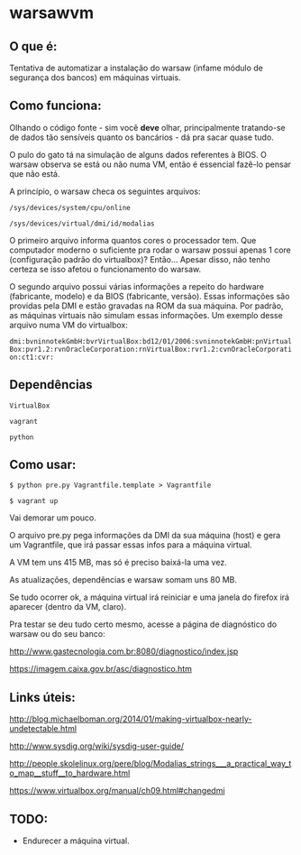 # warsawvm

## O que é:

Tentativa de automatizar a instalação do warsaw (infame módulo de segurança dos bancos) em máquinas virtuais.

## Como funciona:

Olhando o código fonte - sim você **deve** olhar, principalmente tratando-se de dados tão sensíveis quanto os bancários - 
dá pra sacar quase tudo.

O pulo do gato tá na simulação de alguns dados referentes à BIOS.
O warsaw observa se está ou não numa VM, então é essencial fazê-lo pensar que não está.

A princípio, o warsaw checa os seguintes arquivos:

`/sys/devices/system/cpu/online`

`/sys/devices/virtual/dmi/id/modalias` 

O primeiro arquivo informa quantos cores o processador tem. 
Que computador moderno o suficiente pra rodar o warsaw possui apenas 1 core (configuração padrão do virtualbox)? Então...
Apesar disso, não tenho certeza se isso afetou o funcionamento do warsaw.

O segundo arquivo possui várias informações a repeito do hardware (fabricante, modelo) e da BIOS (fabricante, versão).
Essas informações são providas pela DMI e estão gravadas na ROM da sua máquina.
Por padrão, as máquinas virtuais não simulam essas informações. Um exemplo desse arquivo numa VM do virtualbox:

`dmi:bvninnotekGmbH:bvrVirtualBox:bd12/01/2006:svninnotekGmbH:pnVirtualBox:pvr1.2:rvnOracleCorporation:rnVirtualBox:rvr1.2:cvnOracleCorporation:ct1:cvr:`

## Dependências

`VirtualBox`

`vagrant`

`python`

## Como usar:

`$ python pre.py Vagrantfile.template > Vagrantfile`

`$ vagrant up`

Vai demorar um pouco.

O arquivo pre.py pega informações da DMI da sua máquina (host) e gera um Vagrantfile, que irá passar essas infos para a máquina virtual.

A VM tem uns 415 MB, mas só é preciso baixá-la uma vez.

As atualizações, dependências e warsaw somam uns 80 MB.

Se tudo ocorrer ok, a máquina virtual irá reiniciar e uma janela do firefox irá aparecer (dentro da VM, claro).

Pra testar se deu tudo certo mesmo, acesse a página de diagnóstico do warsaw ou do seu banco:

http://www.gastecnologia.com.br:8080/diagnostico/index.jsp

https://imagem.caixa.gov.br/asc/diagnostico.htm

## Links úteis:

http://blog.michaelboman.org/2014/01/making-virtualbox-nearly-undetectable.html

http://www.sysdig.org/wiki/sysdig-user-guide/

http://people.skolelinux.org/pere/blog/Modalias_strings___a_practical_way_to_map__stuff__to_hardware.html

https://www.virtualbox.org/manual/ch09.html#changedmi

## TODO:

- Endurecer a máquina virtual.
